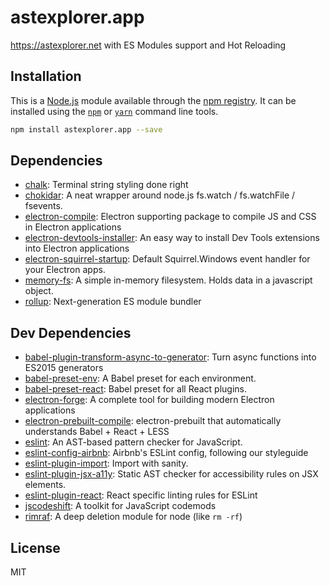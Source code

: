 # astexplorer.app

https://astexplorer.net with ES Modules support and Hot Reloading

## Installation

This is a [Node.js](https://nodejs.org/) module available through the
[npm registry](https://www.npmjs.com/). It can be installed using the
[`npm`](https://docs.npmjs.com/getting-started/installing-npm-packages-locally)
or [`yarn`](https://yarnpkg.com/en/) command line tools.

```sh
npm install astexplorer.app --save
```

## Dependencies

- [chalk](https://ghub.io/chalk): Terminal string styling done right
- [chokidar](https://ghub.io/chokidar): A neat wrapper around node.js fs.watch /
  fs.watchFile / fsevents.
- [electron-compile](https://ghub.io/electron-compile): Electron supporting
  package to compile JS and CSS in Electron applications
- [electron-devtools-installer](https://ghub.io/electron-devtools-installer): An
  easy way to install Dev Tools extensions into Electron applications
- [electron-squirrel-startup](https://ghub.io/electron-squirrel-startup):
  Default Squirrel.Windows event handler for your Electron apps.
- [memory-fs](https://ghub.io/memory-fs): A simple in-memory filesystem. Holds
  data in a javascript object.
- [rollup](https://ghub.io/rollup): Next-generation ES module bundler

## Dev Dependencies

- [babel-plugin-transform-async-to-generator](https://ghub.io/babel-plugin-transform-async-to-generator):
  Turn async functions into ES2015 generators
- [babel-preset-env](https://ghub.io/babel-preset-env): A Babel preset for each
  environment.
- [babel-preset-react](https://ghub.io/babel-preset-react): Babel preset for all
  React plugins.
- [electron-forge](https://ghub.io/electron-forge): A complete tool for building
  modern Electron applications
- [electron-prebuilt-compile](https://ghub.io/electron-prebuilt-compile):
  electron-prebuilt that automatically understands Babel + React + LESS
- [eslint](https://ghub.io/eslint): An AST-based pattern checker for JavaScript.
- [eslint-config-airbnb](https://ghub.io/eslint-config-airbnb): Airbnb&#39;s
  ESLint config, following our styleguide
- [eslint-plugin-import](https://ghub.io/eslint-plugin-import): Import with
  sanity.
- [eslint-plugin-jsx-a11y](https://ghub.io/eslint-plugin-jsx-a11y): Static AST
  checker for accessibility rules on JSX elements.
- [eslint-plugin-react](https://ghub.io/eslint-plugin-react): React specific
  linting rules for ESLint
- [jscodeshift](https://ghub.io/jscodeshift): A toolkit for JavaScript codemods
- [rimraf](https://ghub.io/rimraf): A deep deletion module for node (like
  `rm -rf`)

## License

MIT
